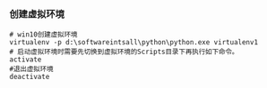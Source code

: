 ### 创建虚拟环境

```
# win10创建虚拟环境
virtualenv -p d:\softwareintsall\python\python.exe virtualenv1
# 启动虚拟环境时需要先切换到虚拟环境的Scripts目录下再执行如下命令。
activate
#退出虚拟环境
deactivate 
```































